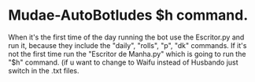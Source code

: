 # Mudae-AutoBotludes $h command.
When it's the first time of the day running the bot use the Escritor.py and run it, because they include the "daily", "rolls", "p", "dk" commands. 
If it's not the first time run the "Escritor de Manha.py" which is going to run the "$h" command.
(if u want to change to Waifu instead of Husbando just switch in the .txt files.
